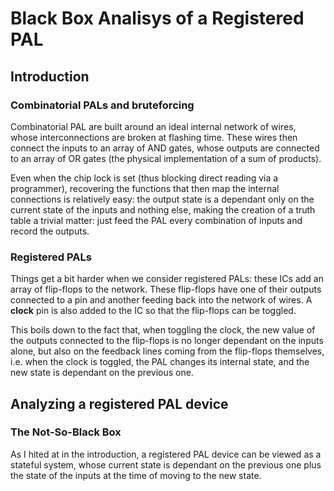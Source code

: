 # Black Box Analisys of a Registered PAL

## Introduction

### Combinatorial PALs and bruteforcing

Combinatorial PAL are built around an ideal internal network of wires, whose interconnections are broken at flashing time. These wires then connect the inputs to an array of AND gates, whose outputs are connected to an array of OR gates (the physical implementation of a sum of products).

Even when the chip lock is set (thus blocking direct reading via a programmer), recovering the functions that then map the internal connections is relatively easy: the output state is a dependant only on the current state of the inputs and nothing else, making the creation of a truth table a trivial matter: just feed the PAL every combination of inputs and record the outputs.

### Registered PALs

Things get a bit harder when we consider registered PALs: these ICs add an array of flip-flops to the network.
These flip-flops have one of their outputs connected to a pin and another feeding back into the network of wires. A **clock** pin is also added to the IC so that the flip-flops can be toggled.

This boils down to the fact that, when toggling the clock, the new value of the outputs connected to the flip-flops is no longer dependant on the inputs alone, but also on the feedback lines coming from the flip-flops themselves, i.e. when the clock is toggled, the PAL changes its internal state, and the new state is dependant on the previous one.

## Analyzing a registered PAL device

### The Not-So-Black Box

As I hited at in the introduction, a registered PAL device can be viewed as a stateful system, whose current state is dependant on the previous one plus the state of the inputs at the time of moving to the new state.
